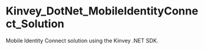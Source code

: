 # Kinvey_DotNet_MobileIdentityConnect_Solution
Mobile Identity Connect solution using the Kinvey .NET SDK.
